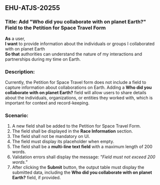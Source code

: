 ## EHU-ATJS-20255

### Title: Add "Who did you collaborate with on planet Earth?" Field to the Petition for Space Travel Form

**As** a user,  
**I want** to provide information about the individuals or groups I collaborated with on planet Earth  
**So that** authorities can understand the nature of my interactions and partnerships during my time on Earth.

### Description:
Currently, the Petition for Space Travel form does not include a field to capture information about collaborations on Earth. Adding a **Who did you collaborate with on planet Earth?** field will allow users to share details about the individuals, organizations, or entities they worked with, which is important for context and record-keeping.

### Scenario:
1. A new field shall be added to the Petition for Space Travel Form.
2. The field shall be displayed in the **Race Information** section.
3. The field shall not be mandatory on UI.
4. The field must display its placeholder when empty.
5. The field shall be a **multi-line text field** with a maximum length of 200 words.
6. Validation errors shall display the message: *"Field must not exceed 200 words."*
7. After clicking the **Submit** button, the output table must display the submitted data, including the **Who did you collaborate with on planet Earth?** field, if provided.
